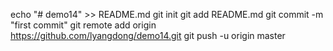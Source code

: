 echo "# demo14" >> README.md
git init
git add README.md
git commit -m "first commit"
git remote add origin https://github.com/lyangdong/demo14.git
git push -u origin master

